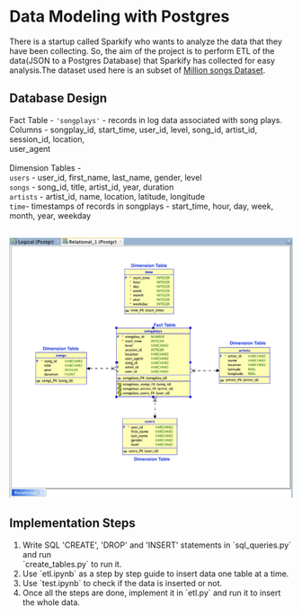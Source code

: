 # Data Modeling with Postgres

There is a startup called Sparkify who wants to analyze the data that they have been collecting. So, the aim of the project is to perform ETL of the data(JSON to a Postgres Database) that Sparkify has collected for easy analysis.The dataset used here is an subset of [Million songs Dataset](http://millionsongdataset.com/).<br>



## Database Design

Fact Table - `'songplays'` - records in log data associated with song plays. <br>
Columns - songplay_id, start_time, user_id, level, song_id, artist_id, session_id, location,<br> user_agent
<br><br>
Dimension Tables -
<br>
`users` - user_id, first_name, last_name, gender, level
<br>
`songs` - song_id, title, artist_id, year, duration
<br>
`artists` - artist_id, name, location, latitude, longitude
<br>
`time`- timestamps of records in songplays - start_time, hour, day, week, month, year, weekday
<br><br>

![alt txt](Db%20Design.jpg)

## Implementation Steps

<ol>
<li>Write SQL 'CREATE', 'DROP' and 'INSERT' statements in `sql_queries.py` and run <br>`create_tables.py` to run it.</li>
<li>Use `etl.ipynb` as a step by step guide to insert data one table at a time.</li>
<li>Use `test.ipynb` to check if the data is inserted or not.</li>
<li>Once all the steps are done, implement it in `etl.py` and run it to insert the whole data.</li>
</ol>

